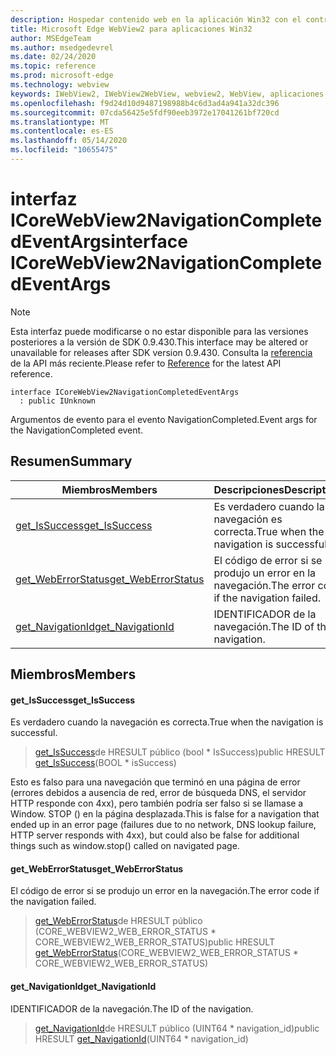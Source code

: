 ```yaml
---
description: Hospedar contenido web en la aplicación Win32 con el control Microsoft Edge WebView2
title: Microsoft Edge WebView2 para aplicaciones Win32
author: MSEdgeTeam
ms.author: msedgedevrel
ms.date: 02/24/2020
ms.topic: reference
ms.prod: microsoft-edge
ms.technology: webview
keywords: IWebView2, IWebView2WebView, webview2, WebView, aplicaciones Win32, Win32, Edge, ICoreWebView2, ICoreWebView2Host, control de explorador, HTML Edge
ms.openlocfilehash: f9d24d10d9487198988b4c6d3ad4a941a32dc396
ms.sourcegitcommit: 07cda56425e5fdf90eeb3972e17041261bf720cd
ms.translationtype: MT
ms.contentlocale: es-ES
ms.lasthandoff: 05/14/2020
ms.locfileid: "10655475"
---
```

# <span data-ttu-id="ad303-104">interfaz ICoreWebView2NavigationCompletedEventArgs</span><span class="sxs-lookup"><span data-stu-id="ad303-104">interface ICoreWebView2NavigationCompletedEventArgs</span></span> 

> [!NOTE]
> <span data-ttu-id="ad303-105">Esta interfaz puede modificarse o no estar disponible para las versiones posteriores a la versión de SDK 0.9.430.</span><span class="sxs-lookup"><span data-stu-id="ad303-105">This interface may be altered or unavailable for releases after SDK version 0.9.430.</span></span> <span data-ttu-id="ad303-106">Consulta la [referencia](../../../webview2-api-reference.md) de la API más reciente.</span><span class="sxs-lookup"><span data-stu-id="ad303-106">Please refer to [Reference](../../../webview2-api-reference.md) for the latest API reference.</span></span>

```
interface ICoreWebView2NavigationCompletedEventArgs
  : public IUnknown
```

<span data-ttu-id="ad303-107">Argumentos de evento para el evento NavigationCompleted.</span><span class="sxs-lookup"><span data-stu-id="ad303-107">Event args for the NavigationCompleted event.</span></span>

## <span data-ttu-id="ad303-108">Resumen</span><span class="sxs-lookup"><span data-stu-id="ad303-108">Summary</span></span>

 <span data-ttu-id="ad303-109">Miembros</span><span class="sxs-lookup"><span data-stu-id="ad303-109">Members</span></span>                        | <span data-ttu-id="ad303-110">Descripciones</span><span class="sxs-lookup"><span data-stu-id="ad303-110">Descriptions</span></span>
--------------------------------|---------------------------------------------
[<span data-ttu-id="ad303-111">get_IsSuccess</span><span class="sxs-lookup"><span data-stu-id="ad303-111">get_IsSuccess</span></span>](#get_issuccess) | <span data-ttu-id="ad303-112">Es verdadero cuando la navegación es correcta.</span><span class="sxs-lookup"><span data-stu-id="ad303-112">True when the navigation is successful.</span></span>
[<span data-ttu-id="ad303-113">get_WebErrorStatus</span><span class="sxs-lookup"><span data-stu-id="ad303-113">get_WebErrorStatus</span></span>](#get_weberrorstatus) | <span data-ttu-id="ad303-114">El código de error si se produjo un error en la navegación.</span><span class="sxs-lookup"><span data-stu-id="ad303-114">The error code if the navigation failed.</span></span>
[<span data-ttu-id="ad303-115">get_NavigationId</span><span class="sxs-lookup"><span data-stu-id="ad303-115">get_NavigationId</span></span>](#get_navigationid) | <span data-ttu-id="ad303-116">IDENTIFICADOR de la navegación.</span><span class="sxs-lookup"><span data-stu-id="ad303-116">The ID of the navigation.</span></span>

## <span data-ttu-id="ad303-117">Miembros</span><span class="sxs-lookup"><span data-stu-id="ad303-117">Members</span></span>

#### <span data-ttu-id="ad303-118">get_IsSuccess</span><span class="sxs-lookup"><span data-stu-id="ad303-118">get_IsSuccess</span></span> 

<span data-ttu-id="ad303-119">Es verdadero cuando la navegación es correcta.</span><span class="sxs-lookup"><span data-stu-id="ad303-119">True when the navigation is successful.</span></span>

> <span data-ttu-id="ad303-120">[get_IsSuccess](#get_issuccess)de HRESULT público (bool \* IsSuccess)</span><span class="sxs-lookup"><span data-stu-id="ad303-120">public HRESULT [get_IsSuccess](#get_issuccess)(BOOL \* isSuccess)</span></span>

<span data-ttu-id="ad303-121">Esto es falso para una navegación que terminó en una página de error (errores debidos a ausencia de red, error de búsqueda DNS, el servidor HTTP responde con 4xx), pero también podría ser falso si se llamase a Window. STOP () en la página desplazada.</span><span class="sxs-lookup"><span data-stu-id="ad303-121">This is false for a navigation that ended up in an error page (failures due to no network, DNS lookup failure, HTTP server responds with 4xx), but could also be false for additional things such as window.stop() called on navigated page.</span></span>

#### <span data-ttu-id="ad303-122">get_WebErrorStatus</span><span class="sxs-lookup"><span data-stu-id="ad303-122">get_WebErrorStatus</span></span> 

<span data-ttu-id="ad303-123">El código de error si se produjo un error en la navegación.</span><span class="sxs-lookup"><span data-stu-id="ad303-123">The error code if the navigation failed.</span></span>

> <span data-ttu-id="ad303-124">[get_WebErrorStatus](#get_weberrorstatus)de HRESULT público (CORE_WEBVIEW2_WEB_ERROR_STATUS \* CORE_WEBVIEW2_WEB_ERROR_STATUS)</span><span class="sxs-lookup"><span data-stu-id="ad303-124">public HRESULT [get_WebErrorStatus](#get_weberrorstatus)(CORE_WEBVIEW2_WEB_ERROR_STATUS \* CORE_WEBVIEW2_WEB_ERROR_STATUS)</span></span>

#### <span data-ttu-id="ad303-125">get_NavigationId</span><span class="sxs-lookup"><span data-stu-id="ad303-125">get_NavigationId</span></span> 

<span data-ttu-id="ad303-126">IDENTIFICADOR de la navegación.</span><span class="sxs-lookup"><span data-stu-id="ad303-126">The ID of the navigation.</span></span>

> <span data-ttu-id="ad303-127">[get_NavigationId](#get_navigationid)de HRESULT público (UINT64 \* navigation_id)</span><span class="sxs-lookup"><span data-stu-id="ad303-127">public HRESULT [get_NavigationId](#get_navigationid)(UINT64 \* navigation_id)</span></span>

